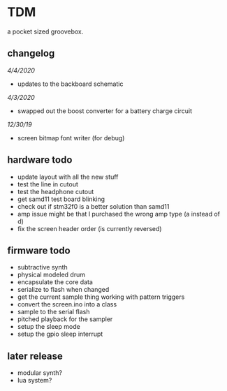 # TDM

a pocket sized groovebox.

## changelog
*4/4/2020*
- updates to the backboard schematic

*4/3/2020*
- swapped out the boost converter for a battery charge circuit

*12/30/19*
- screen bitmap font writer (for debug)

## hardware todo
- update layout with all the new stuff
- test the line in cutout
- test the headphone cutout
- get samd11 test board blinking
- check out if stm32f0 is a better solution than samd11
- amp issue might be that I purchased the wrong amp type (a instead of d)
- fix the screen header order (is currently reversed)

## firmware todo

- subtractive synth
- physical modeled drum
- encapsulate the core data
- serialize to flash when changed
- get the current sample thing working with pattern triggers
- convert the screen.ino into a class
- sample to the serial flash
- pitched playback for the sampler
- setup the sleep mode
- setup the gpio sleep interrupt

## later release

- modular synth?
- lua system?